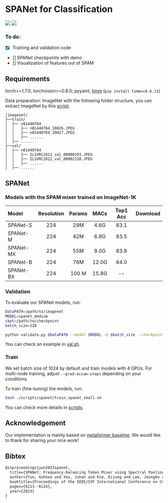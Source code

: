 # SPANet for Classification 

<p align="left">
<a href="https://arxiv.org/abs/2308.11568" alt="arXiv">
    <img src="https://img.shields.io/badge/arXiv-2308.11568-b31b1b.svg?style=flat" /></a>
<a href="https://openaccess.thecvf.com/content/ICCV2023/html/Yun_SPANet_Frequency-balancing_Token_Mixer_using_Spectral_Pooling_Aggregation_Modulation_ICCV_2023_paper.html" alt="Colab">
    <img src="https://img.shields.io/badge/ICCV_2023-open_access-blue" /></a>
</p>


### To do:
- [x] Training and validation code 
- [] SPANet checkpoints with demo
- [] Visualization of features out of SPAM



## Requirements

torch>=1.7.0; torchvision>=0.8.0; pyyaml; [timm](https://github.com/rwightman/pytorch-image-models) (`pip install timm==0.6.11`)

Data preparation: ImageNet with the following folder structure, you can extract ImageNet by this [script](https://gist.github.com/BIGBALLON/8a71d225eff18d88e469e6ea9b39cef4).

```
│imagenet/
├──train/
│  ├── n01440764
│  │   ├── n01440764_10026.JPEG
│  │   ├── n01440764_10027.JPEG
│  │   ├── ......
│  ├── ......
├──val/
│  ├── n01440764
│  │   ├── ILSVRC2012_val_00000293.JPEG
│  │   ├── ILSVRC2012_val_00002138.JPEG
│  │   ├── ......
│  ├── ......
```


## SPANet 
### Models with the SPAM mixer trained on ImageNet-1K
| Model | Resolution | Params | MACs | Top1 Acc | Download |
| :---     |   :---:    |  :---: |  :---:  |  :---:  |  :---:  |
| SPANet-S | 224 | 29M | 4.6G |  83.1 | |
| SPANet-M | 224 | 42M | 6.8G |  83.5 | |
| SPANet-MX | 224 | 55M | 9.0G |  83.8 | |
| SPANet-B | 224 | 76M | 12.0G |  84.0 |  |
| SPANet-BX | 224 | 100 M | 15.8G | --  |  |


### Validation 
To evaluate our SPANet models, run: 
```bash 
DataPATH=/path/to/imagenet 
MODEL=spanet_medium
ckpt=/path/to/checkpoint 
batch_size=128

python validate.py $DataPATH --model $MODEL -b $batch_size --checkpoint $ckpt
```
You can check an example in [val.sh](./val.sh).

### Train 
We set batch size of 1024 by default and train models with 4 GPUs. For multi-node training, adjust `--grad-accum-steps` depending on your conditions. 

To train (fine-tuning) the models, run:
```bash 
bash ./scripts/spanet/train_spanet_small.sh
```
You can check more details in [scripts](./scripts/spanet).







## Acknowledgement 
Our implementation is mainly based on [metaformer baseline](https://github.com/sail-sg/metaformer). We would like to thank for sharing your nice work!


## Bibtex
```latex
@inproceedings{yun2023spanet,
  title={SPANet: Frequency-balancing Token Mixer using Spectral Pooling Aggregation Modulation},
  author={Yun, Guhnoo and Yoo, Juhan and Kim, Kijung and Lee, Jeongho and Kim, Dong Hwan},
  booktitle={Proceedings of the IEEE/CVF International Conference on Computer Vision},
  pages={6113--6124},
  year={2023}
}
```


